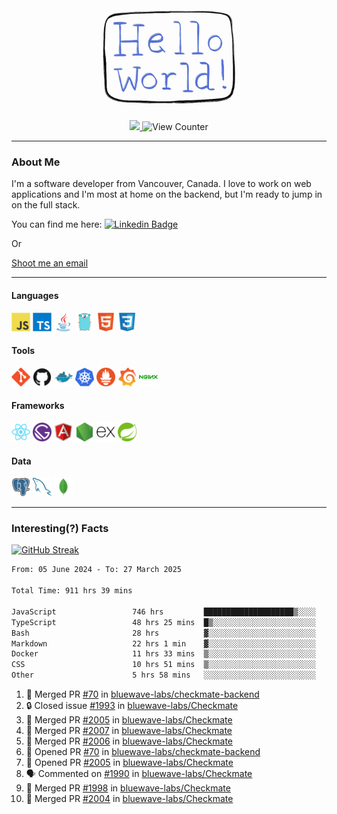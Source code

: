 <div align="center">
    <img src="./img/hello_world.webp" height="200px" width="">
    <div>
        <a href="https://www.linkedin.com/in/ajhollid">
            <img src="https://img.shields.io/badge/LinkedIn-blue"/>
        </a>
        <img src="https://komarev.com/ghpvc/?username=ajhollid&color=yellow" alt="View Counter">
    </div>
</div>

---

### About Me

I'm a software developer from Vancouver, Canada. I love to work on web applications and I'm most at home on the backend, but I'm ready to jump in on the full stack.

You can find me here: [![Linkedin Badge](https://img.shields.io/badge/-ajhollid-blue?style=flat&logo=Linkedin&logoColor=white)](https://www.linkedin.com/in/ajhollid)

Or

[Shoot me an email](mailto:ajhollid@gmail.com)

---

#### Languages

<div>
    <img src="./img/devicons/javascript-original.svg" width=30 height=30 alt="JavaScript">
    <img src="/img/devicons/typescript-original.svg" width=30 height=30 alt="TypeScript">
    <img src="./img/devicons/java-original.svg" width=30 height=30 alt="Java">
    <img src="./img/devicons/go-original.svg" width=30 height=30 alt="Golang">
    <img src="./img/devicons/html5-original.svg" width=30 height=30 alt="HTML 5">
    <img src="./img/devicons/css3-original.svg" width=30 height=30 alt="CSS 3">
</div>

#### Tools

<div>
    <img src="./img/devicons/git-original.svg" width=30 height=30 alt="Git">
    <img src="./img/devicons/github-original.svg" width=30 height=30 alt="Github">
    <img src="./img/devicons/docker-original.svg" width=30 
    height=30 alt="Docker">
    <img src="./img/devicons/kubernetes-original.svg" width=30 height=30 alt="K8">
    <img src="./img/devicons/prometheus-original.svg" width=30 height=30 alt="Prometheus">
    <img src="./img/devicons/grafana-original.svg" width=30 height=30 alt="Grafana">
    <img src="./img/devicons/nginx-original.svg" width=30 height=30 alt="Nginx">
</div>

#### Frameworks

<div>
    <img src="./img/devicons/react-original.svg" width=30 height=30 alt="React">
    <img src="./img/devicons/gatsby-original.svg" width=30 height=30 alt="Gatsby">
    <img src="./img/devicons/angularjs-original.svg" width=30 height=30 alt="AngularJS">
    <img src="./img/devicons/nodejs-original.svg" width=30 height=30 alt="NodeJS">
    <img src="./img/devicons/express-original.svg" width=30 height=30 alt="Express">
    <img src="./img/devicons/spring-original.svg" width=30 height=30 alt="Spring">
</div>

#### Data

<div>
    <img src="./img/devicons/postgresql-original.svg" width=30 height=30 alt="Postgresql">
    <img src="./img/devicons/mysql-original.svg" width=30 height=30 alt="Mysql">
    <img src="./img/devicons/mongodb-original.svg" width=30 height=30 alt="MongoDB">
</div>

---

### Interesting(?) Facts

[![GitHub Streak](http://github-readme-streak-stats.herokuapp.com?user=ajhollid)](https://git.io/streak-stats)

 <!--START_SECTION:waka-->

```txt
From: 05 June 2024 - To: 27 March 2025

Total Time: 911 hrs 39 mins

JavaScript                 746 hrs         ████████████████████▒░░░░   81.30 %
TypeScript                 48 hrs 25 mins  █▒░░░░░░░░░░░░░░░░░░░░░░░   05.28 %
Bash                       28 hrs          ▓░░░░░░░░░░░░░░░░░░░░░░░░   03.05 %
Markdown                   22 hrs 1 min    ▓░░░░░░░░░░░░░░░░░░░░░░░░   02.40 %
Docker                     11 hrs 33 mins  ▒░░░░░░░░░░░░░░░░░░░░░░░░   01.26 %
CSS                        10 hrs 51 mins  ▒░░░░░░░░░░░░░░░░░░░░░░░░   01.18 %
Other                      5 hrs 58 mins   ░░░░░░░░░░░░░░░░░░░░░░░░░   00.65 %
```

<!--END_SECTION:waka-->


<!--START_SECTION:activity-->
1. 🎉 Merged PR [#70](https://github.com/bluewave-labs/checkmate-backend/pull/70) in [bluewave-labs/checkmate-backend](https://github.com/bluewave-labs/checkmate-backend)
2. 🔒 Closed issue [#1993](https://github.com/bluewave-labs/Checkmate/issues/1993) in [bluewave-labs/Checkmate](https://github.com/bluewave-labs/Checkmate)
3. 🎉 Merged PR [#2005](https://github.com/bluewave-labs/Checkmate/pull/2005) in [bluewave-labs/Checkmate](https://github.com/bluewave-labs/Checkmate)
4. 🎉 Merged PR [#2007](https://github.com/bluewave-labs/Checkmate/pull/2007) in [bluewave-labs/Checkmate](https://github.com/bluewave-labs/Checkmate)
5. 🎉 Merged PR [#2006](https://github.com/bluewave-labs/Checkmate/pull/2006) in [bluewave-labs/Checkmate](https://github.com/bluewave-labs/Checkmate)
6. 💪 Opened PR [#70](https://github.com/bluewave-labs/checkmate-backend/pull/70) in [bluewave-labs/checkmate-backend](https://github.com/bluewave-labs/checkmate-backend)
7. 💪 Opened PR [#2005](https://github.com/bluewave-labs/Checkmate/pull/2005) in [bluewave-labs/Checkmate](https://github.com/bluewave-labs/Checkmate)
8. 🗣 Commented on [#1990](https://github.com/bluewave-labs/Checkmate/issues/1990#issuecomment-2755408958) in [bluewave-labs/Checkmate](https://github.com/bluewave-labs/Checkmate)
9. 🎉 Merged PR [#1998](https://github.com/bluewave-labs/Checkmate/pull/1998) in [bluewave-labs/Checkmate](https://github.com/bluewave-labs/Checkmate)
10. 🎉 Merged PR [#2004](https://github.com/bluewave-labs/Checkmate/pull/2004) in [bluewave-labs/Checkmate](https://github.com/bluewave-labs/Checkmate)
<!--END_SECTION:activity-->
